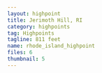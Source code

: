 ```yaml
---
layout: highpoint
title: Jerimoth Hill, RI
category: highpoints
tag: Highpoints
tagline: 811 feet
name: rhode_island_highpoint
files: 6
thumbnail: 5
---
```

